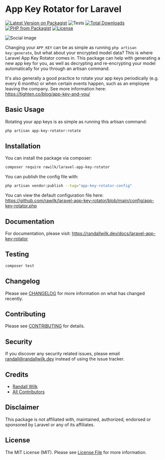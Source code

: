 # App Key Rotator for Laravel

[![Latest Version on Packagist](https://img.shields.io/packagist/v/rawilk/laravel-app-key-rotator.svg?style=flat-square)](https://packagist.org/packages/rawilk/laravel-app-key-rotator)
![Tests](https://github.com/rawilk/laravel-app-key-rotator/workflows/Tests/badge.svg)
[![Total Downloads](https://img.shields.io/packagist/dt/rawilk/laravel-app-key-rotator.svg?style=flat-square)](https://packagist.org/packages/rawilk/laravel-app-key-rotator)
[![PHP from Packagist](https://img.shields.io/packagist/php-v/rawilk/laravel-app-key-rotator?style=flat-square)](https://packagist.org/packages/rawilk/laravel-app-key-rotator)
[![License](https://img.shields.io/github/license/rawilk/laravel-app-key-rotator?style=flat-square)](https://github.com/rawilk/laravel-app-key-rotator/blob/main/LICENSE.md)

![Social image](https://banners.beyondco.de/laravel-app-key-rotator.png?theme=light&packageManager=composer+require&packageName=rawilk%2Flaravel-app-key-rotator&pattern=endlessClouds&style=style_1&description=Rotate+app+keys+around+while+re-encrypting+data.&md=1&showWatermark=0&fontSize=100px&images=refresh)

Changing your `APP_KEY` can be as simple as running `php artisan key:generate`, but what about your encrypted model data? This is where Laravel App Key Rotator comes in. This package can help with generating a new app key for you, as well as decrypting and re-encrypting your model automatically for you through an artisan command.

It's also generally a good practice to rotate your app keys periodically (e.g. every 6 months) or when certain events happen, such as an employee leaving the company. See more information here: https://tighten.co/blog/app-key-and-you/

## Basic Usage

Rotating your app keys is as simple as running this artisan command:

```bash
php artisan app-key-rotator:rotate
```

## Installation

You can install the package via composer:

```bash
composer require rawilk/laravel-app-key-rotator
```

You can publish the config file with:

```bash
php artisan vendor:publish --tag="app-key-rotator-config"
```

You can view the default configuration file here: https://github.com/rawilk/laravel-app-key-rotator/blob/main/config/app-key-rotator.php

## Documentation

For documentation, please visit: https://randallwilk.dev/docs/laravel-app-key-rotator

## Testing

```bash
composer test
```

## Changelog

Please see [CHANGELOG](CHANGELOG.md) for more information on what has changed recently.

## Contributing

Please see [CONTRIBUTING](.github/CONTRIBUTING.md) for details.

## Security

If you discover any security related issues, please email randall@randallwilk.dev instead of using the issue tracker.

## Credits

-   [Randall Wilk](https://github.com/rawilk)
-   [All Contributors](../../contributors)

## Disclaimer

This package is not affiliated with, maintained, authorized, endorsed or sponsored by Laravel or any of its affiliates.

## License

The MIT License (MIT). Please see [License File](LICENSE.md) for more information.
